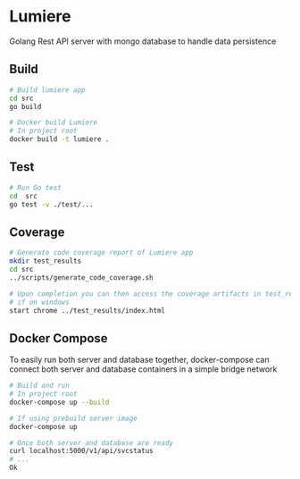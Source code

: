 # Lumiere

Golang Rest API server with mongo database to handle data persistence

## Build

```bash
# Build lumiere app
cd src
go build

# Docker build Lumiere
# In project root
docker build -t lumiere .
```

## Test

```bash
# Run Go test
cd  src
go test -v ./test/...
```

## Coverage

```bash
# Generate code coverage report of Lumiere app
mkdir test_results
cd src
../scripts/generate_code_coverage.sh

# Upon completion you can then access the coverage artifacts in test_results
# if on windows
start chrome ../test_results/index.html
```

## Docker Compose

To easily run both server and database together, docker-compose can connect both server and database containers in a simple bridge network

```bash
# Build and run
# In project root
docker-compose up --build

# If using prebuild server image
docker-compose up

# Once both server and database are ready
curl localhost:5000/v1/api/svcstatus
# ...
Ok
```
